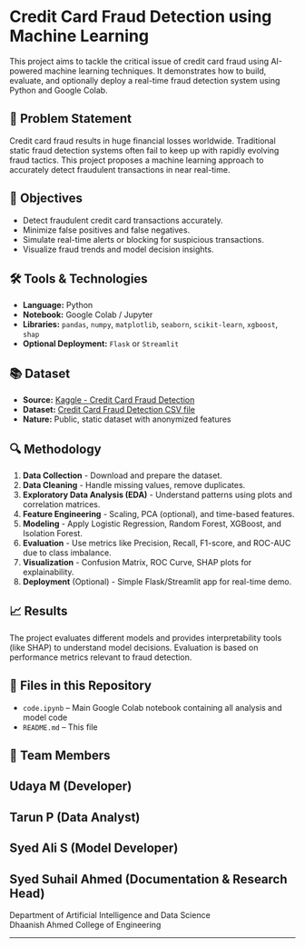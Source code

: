 # Credit Card Fraud Detection using Machine Learning

This project aims to tackle the critical issue of credit card fraud using AI-powered machine learning techniques. It demonstrates how to build, evaluate, and optionally deploy a real-time fraud detection system using Python and Google Colab.

## 📌 Problem Statement
Credit card fraud results in huge financial losses worldwide. Traditional static fraud detection systems often fail to keep up with rapidly evolving fraud tactics. This project proposes a machine learning approach to accurately detect fraudulent transactions in near real-time.

## 🎯 Objectives
- Detect fraudulent credit card transactions accurately.
- Minimize false positives and false negatives.
- Simulate real-time alerts or blocking for suspicious transactions.
- Visualize fraud trends and model decision insights.

## 🛠️ Tools & Technologies
- **Language:** Python  
- **Notebook:** Google Colab / Jupyter  
- **Libraries:** `pandas`, `numpy`, `matplotlib`, `seaborn`, `scikit-learn`, `xgboost`, `shap`  
- **Optional Deployment:** `Flask` or `Streamlit`

## 📚 Dataset
- **Source:** [Kaggle - Credit Card Fraud Detection](https://www.kaggle.com/mlg-ulb/creditcardfraud) 
- **Dataset:** [Credit Card Fraud Detection CSV file](https://drive.google.com/file/d/1huCQ_f24PD2pu2XqTonD--B0bimKkPDH/view?usp=drivesdk) 
- **Nature:** Public, static dataset with anonymized features

## 🔍 Methodology
1. **Data Collection** - Download and prepare the dataset.
2. **Data Cleaning** - Handle missing values, remove duplicates.
3. **Exploratory Data Analysis (EDA)** - Understand patterns using plots and correlation matrices.
4. **Feature Engineering** - Scaling, PCA (optional), and time-based features.
5. **Modeling** - Apply Logistic Regression, Random Forest, XGBoost, and Isolation Forest.
6. **Evaluation** - Use metrics like Precision, Recall, F1-score, and ROC-AUC due to class imbalance.
7. **Visualization** - Confusion Matrix, ROC Curve, SHAP plots for explainability.
8. **Deployment** (Optional) - Simple Flask/Streamlit app for real-time demo.

## 📈 Results
The project evaluates different models and provides interpretability tools (like SHAP) to understand model decisions. Evaluation is based on performance metrics relevant to fraud detection.

## 📁 Files in this Repository
- `code.ipynb` – Main Google Colab notebook containing all analysis and model code
- `README.md` – This file

## 👥 Team Members
## **Udaya M (Developer)**
## **Tarun P (Data Analyst)**
## **Syed Ali S (Model Developer)**
## **Syed Suhail Ahmed (Documentation & Research Head)**  
Department of Artificial Intelligence and Data Science  
Dhaanish Ahmed College of Engineering  

---

